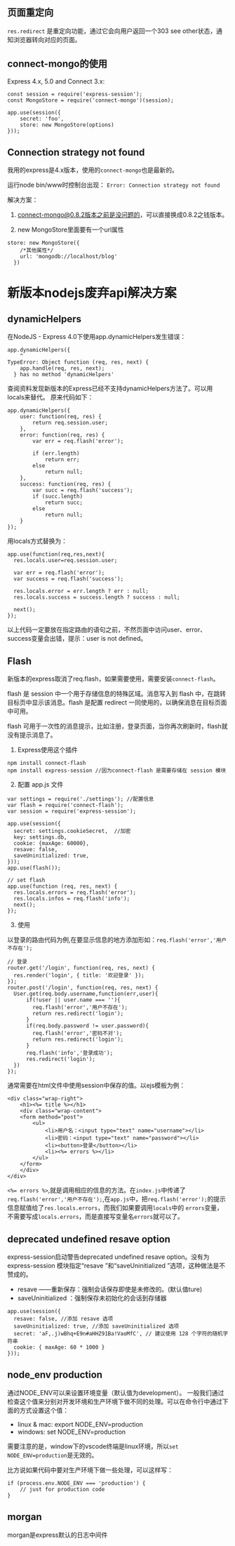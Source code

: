 ## 页面重定向

`res.redirect` 是重定向功能，通过它会向用户返回一个303 see other状态，通知浏览器转向对应的页面。

## connect-mongo的使用

Express 4.x, 5.0 and Connect 3.x:
```
const session = require('express-session');
const MongoStore = require('connect-mongo')(session);
 
app.use(session({
    secret: 'foo',
    store: new MongoStore(options)
}));
```

## Connection strategy not found

我用的express是4.x版本，使用的`connect-mongo`也是最新的。

运行node bin/www时控制台出现：
`Error: Connection strategy not found`

解决方案：

1. connect-mongo@0.8.2版本之前是没问题的，可以直接换成0.8.2之钱版本。

2. new MongoStore里面要有一个url属性
```
store: new MongoStore({  
    /*其他属性*/  
    url: 'mongodb://localhost/blog'  
  })  
```

# 新版本nodejs废弃api解决方案

## dynamicHelpers

在NodeJS - Express 4.0下使用app.dynamicHelpers发生错误：
```
app.dynamicHelpers({
    ^
TypeError: Object function (req, res, next) {
    app.handle(req, res, next);
  } has no method 'dynamicHelpers'
```

查阅资料发现新版本的Express已经不支持dynamicHelpers方法了。可以用locals来替代。
原来代码如下：
```
app.dynamicHelpers({
    user: function(req, res) {
        return req.session.user;
    },
    error: function(req, res) {
        var err = req.flash('error');

        if (err.length)
            return err;
        else
            return null;
    },
    success: function(req, res) {
        var succ = req.flash('success');
        if (succ.length)
            return succ;
        else
            return null;
    }
});
```

用locals方式替换为：
```
app.use(function(req,res,next){
  res.locals.user=req.session.user;

  var err = req.flash('error');
  var success = req.flash('success');

  res.locals.error = err.length ? err : null;
  res.locals.success = success.length ? success : null;
   
  next();
});
```

以上代码一定要放在指定路由的语句之前，不然页面中访问user、error、success变量会出错，提示：user is not defined。

## Flash
新版本的express取消了req.flash，如果需要使用，需要安装`connect-flash`。

flash 是 session 中一个用于存储信息的特殊区域。消息写入到 flash 中，在跳转目标页中显示该消息。flash 是配置 redirect 一同使用的，以确保消息在目标页面中可用。

flash 可用于一次性的消息提示，比如注册，登录页面，当你再次刷新时，flash就没有提示消息了。

1. Express使用这个插件 
```
npm install connect-flash
npm install express-session //因为connect-flash 是需要存储在 session 模块

```

2. 配置 app.js 文件
```
var settings = require('./settings'); //配置信息
var flash = require('connect-flash');
var session = require('express-session');

app.use(session({
  secret: settings.cookieSecret,  //加密
  key: settings.db, 
  cookie: {maxAge: 60000},
  resave: false,
  saveUninitialized: true,
}));
app.use(flash());

// set flash
app.use(function (req, res, next) {
  res.locals.errors = req.flash('error');
  res.locals.infos = req.flash('info');
  next();
});
```

3. 使用

以登录的路由代码为例,在要显示信息的地方添加形如：`req.flash('error','用户不存在');`
```
// 登录
router.get('/login', function(req, res, next) {
  res.render('login', { title: '欢迎登录' });
});
router.post('/login', function(req, res, next) {
  User.get(req.body.username,function(err,user){
      if(!user || user.name === ''){
        req.flash('error','用户不存在');
        return res.redirect('login');
      }
      if(req.body.password != user.password){
        req.flash('error','密码不对');
        return res.redirect('login');
      }
      req.flash('info','登录成功');
      res.redirect('login');
  })
});

```

通常需要在html文件中使用session中保存的值。以ejs模板为例：
```
<div class="wrap-right">
	<h1><%= title %></h1>
	<div class="wrap-content">
	<form method="post">
		<ul>
			<li>用户名：<input type="text" name="username"></li>
			<li>密码：<input type="text" name="password"></li>
			<li><button>登录</button></li>
			<li><%= errors %></li>
		</ul>
	</form>	
	</div>
</div>
```

`<%= errors %>`,就是调用相应的信息的方法。在`index.js`中传递了`req.flash('error','用户不存在');`,在`app.js`中，把`req.flash('error');`的提示信息赋值给了`res.locals.errors`，而我们如果要调用`locals`中的 `errors`变量，不需要写成`locals.errors`，而是直接写变量名`errors`就可以了。


## deprecated undefined resave option

express-session启动警告deprecated undefined resave option。没有为 express-session 模块指定“resave ”和“saveUninitialized ”选项，这种做法是不赞成的。

- resave ——重新保存：强制会话保存即使是未修改的。(默认值ture)
- saveUninitialized ：强制保存未初始化的会话到存储器

```
app.use(session({  
  resave: false, //添加 resave 选项  
  saveUninitialized: true, //添加 saveUninitialized 选项  
  secret: 'aF,.j)wBhq+E9n#aHHZ91Ba!VaoMfC', // 建议使用 128 个字符的随机字符串  
  cookie: { maxAge: 60 * 1000 }  
}));  
```

## node_env production

通过NODE_ENV可以来设置环境变量（默认值为development）。
一般我们通过检查这个值来分别对开发环境和生产环境下做不同的处理。可以在命令行中通过下面的方式设置这个值：

- linux & mac: export NODE_ENV=production
- windows: set NODE_ENV=production

需要注意的是，window下的vscode终端是linux环境，所以`set NODE_ENV=production`是无效的。

比方说如果代码中要对生产环境下做一些处理，可以这样写：
```
if (process.env.NODE_ENV === 'production') {
    // just for production code
}
```

## morgan

morgan是express默认的日志中间件
